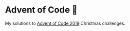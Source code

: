 # Advent of Code 🎄
My solutions to [Advent of Code 2019](https://adventofcode.com/) Christmas challenges.<br />
